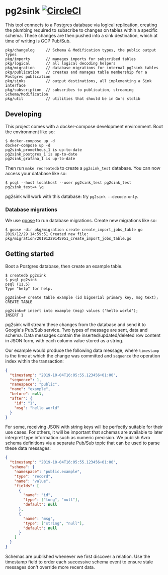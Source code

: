 # pg2sink [![CircleCI](https://circleci.com/gh/lawrencejones/pg2sink.svg?style=svg)](https://circleci.com/gh/lawrencejones/pg2sink)

This tool connects to a Postgres database via logical replication, creating the
plumbing required to subscribe to changes on tables within a specific schema.
These changes are then pushed into a sink destination, which at time of writing
is GCP Pub/Sub.

```
pkg/changelog     // Schema & Modification types, the public output types
pkg/imports       // manages imports for subscribed tables
pkg/logical       // all logical decoding helpers
pkg/migration     // database migrations for internal pg2sink tables
pkg/publication   // creates and manages table membership for a Postgres publication
pkg/sinks         // output destinations, all implementing a Sink interface
pkg/subscription  // subscribes to publication, streaming Schema/Modification
pkg/util          // utilities that should be in Go's stdlib
```

## Developing

This project comes with a docker-compose development environment. Boot the
environment like so:

```console
$ docker-compose up -d
docker-compose up -d
pg2sink_prometheus_1 is up-to-date
pg2sink_postgres_1 is up-to-date
pg2sink_grafana_1 is up-to-date
```

Then run `make recreatedb` to create a `pg2sink_test` database. You can now
access your database like so:

```console
$ psql --host localhost --user pg2sink_test pg2sink_test
pg2sink_test=> \q
```

pg2sink will work with this database: try `pg2sink --decode-only`.

### Database migrations

We use [goose](github.com/pressly/goose) to run database migrations. Create new
migrations like so:

```console
$ goose -dir pkg/migration create create_import_jobs_table go
2019/12/29 14:59:51 Created new file: pkg/migration/20191229145951_create_import_jobs_table.go
```

## Getting started

Boot a Postgres database, then create an example table.

```console
$ createdb pg2sink
$ psql pg2sink
psql (11.5)
Type "help" for help.

pg2sink=# create table example (id bigserial primary key, msg text);
CREATE TABLE

pg2sink=# insert into example (msg) values ('hello world');
INSERT 1
```

pg2sink will stream these changes from the database and send it to Google's
Pub/Sub service. Two types of message are sent, data and schema. Data messages
contain the inserted/updated/deleted row content in JSON form, with each column
value stored as a string.

Our example would produce the following data message, where `timestamp` is the
time at which the change was committed and `sequence` the operation index within
the transaction:

```json
{
  "timestamp": "2019-10-04T16:05:55.123456+01:00",
  "sequence": 1,
  "namespace": "public",
  "name": "example",
  "before": null,
  "after": {
    "id": "1",
    "msg": "hello world"
  }
}
```

For some, receiving JSON with string keys will be perfectly suitable for their
use cases. For others, it will be important that schemas are available to later
interpret type information such as numeric precision. We publish Avro schema
definitions via a separate Pub/Sub topic that can be used to parse these data
messages:

```json
{
  "timestamp": "2019-10-04T16:05:55.123456+01:00",
  "schema": {
    "namespace": "public.example",
    "type": "record",
    "name": "value",
    "fields": [
      {
        "name": "id",
        "type": ["long", "null"],
        "default": null
      },
      {
        "name": "msg",
        "type": ["string", "null"],
        "default": null
      }
    ]
  }
}
```

Schemas are published whenever we first discover a relation. Use the timestamp
field to order each successive schema event to ensure stale messages don't
override more recent data.

